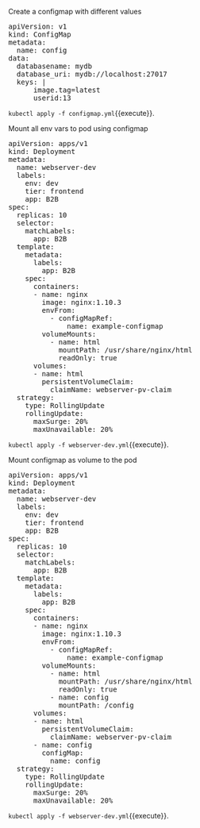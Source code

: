 Create a configmap with different values

<pre class="file" data-filename="configmap.yml" data-target="replace">
apiVersion: v1
kind: ConfigMap
metadata:
  name: config
data:
  databasename: mydb
  database_uri: mydb://localhost:27017
  keys: |
      image.tag=latest
      userid:13
</pre>

`kubectl apply -f configmap.yml`{{execute}}.

Mount all env vars to pod using configmap 

<pre class="file" data-filename="webserver-dev.yml" data-target="replace">
apiVersion: apps/v1
kind: Deployment
metadata:
  name: webserver-dev
  labels:
    env: dev
    tier: frontend
    app: B2B
spec:
  replicas: 10
  selector:
    matchLabels:
      app: B2B
  template:
    metadata:
      labels:
        app: B2B
    spec:
      containers:
      - name: nginx
        image: nginx:1.10.3
        envFrom:
          - configMapRef:
              name: example-configmap
        volumeMounts:
          - name: html
            mountPath: /usr/share/nginx/html
            readOnly: true
      volumes:
      - name: html
        persistentVolumeClaim:
          claimName: webserver-pv-claim
  strategy:
    type: RollingUpdate
    rollingUpdate:
      maxSurge: 20%
      maxUnavailable: 20%
</pre>

`kubectl apply -f webserver-dev.yml`{{execute}}.

Mount configmap as volume to the pod

<pre class="file" data-filename="webserver-dev.yml" data-target="replace">
apiVersion: apps/v1
kind: Deployment
metadata:
  name: webserver-dev
  labels:
    env: dev
    tier: frontend
    app: B2B
spec:
  replicas: 10
  selector:
    matchLabels:
      app: B2B
  template:
    metadata:
      labels:
        app: B2B
    spec:
      containers:
      - name: nginx
        image: nginx:1.10.3
        envFrom:
          - configMapRef:
              name: example-configmap
        volumeMounts:
          - name: html
            mountPath: /usr/share/nginx/html
            readOnly: true
          - name: config
            mountPath: /config
      volumes:
      - name: html
        persistentVolumeClaim:
          claimName: webserver-pv-claim
      - name: config
        configMap:
          name: config
  strategy:
    type: RollingUpdate
    rollingUpdate:
      maxSurge: 20%
      maxUnavailable: 20%
</pre>

`kubectl apply -f webserver-dev.yml`{{execute}}.
